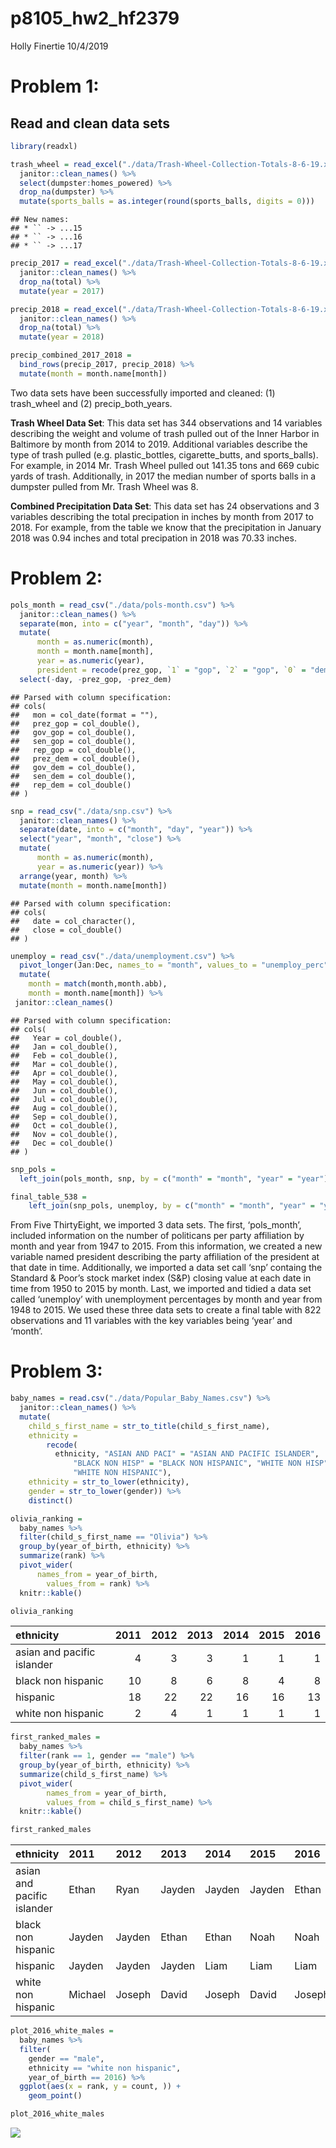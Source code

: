 p8105\_hw2\_hf2379
================
Holly Finertie
10/4/2019

# Problem 1:

## Read and clean data sets

``` r
library(readxl)

trash_wheel = read_excel("./data/Trash-Wheel-Collection-Totals-8-6-19.xlsx", 1) %>% 
  janitor::clean_names() %>% 
  select(dumpster:homes_powered) %>% 
  drop_na(dumpster) %>% 
  mutate(sports_balls = as.integer(round(sports_balls, digits = 0)))
```

    ## New names:
    ## * `` -> ...15
    ## * `` -> ...16
    ## * `` -> ...17

``` r
precip_2017 = read_excel("./data/Trash-Wheel-Collection-Totals-8-6-19.xlsx", 6, range = "A2:B14") %>% 
  janitor::clean_names() %>% 
  drop_na(total) %>% 
  mutate(year = 2017)

precip_2018 = read_excel("./data/Trash-Wheel-Collection-Totals-8-6-19.xlsx", 5, range = "A2:B14") %>% 
  janitor::clean_names() %>% 
  drop_na(total) %>% 
  mutate(year = 2018)

precip_combined_2017_2018 = 
  bind_rows(precip_2017, precip_2018) %>% 
  mutate(month = month.name[month])
```

Two data sets have been successfully imported and cleaned: (1)
trash\_wheel and (2) precip\_both\_years.

**Trash Wheel Data Set**: This data set has 344 observations and 14
variables describing the weight and volume of trash pulled out of the
Inner Harbor in Baltimore by month from 2014 to 2019. Additional
variables describe the type of trash pulled (e.g. plastic\_bottles,
cigarette\_butts, and sports\_balls). For example, in 2014 Mr. Trash
Wheel pulled out 141.35 tons and 669 cubic yards of trash. Additionally,
in 2017 the median number of sports balls in a dumpster pulled from
Mr. Trash Wheel was 8.

**Combined Precipitation Data Set**: This data set has 24 observations
and 3 variables describing the total precipation in inches by month from
2017 to 2018. For example, from the table we know that the precipitation
in January 2018 was 0.94 inches and total precipation in 2018 was 70.33
inches.

# Problem 2:

``` r
pols_month = read_csv("./data/pols-month.csv") %>% 
  janitor::clean_names() %>% 
  separate(mon, into = c("year", "month", "day")) %>% 
  mutate(
      month = as.numeric(month),
      month = month.name[month],
      year = as.numeric(year),
      president = recode(prez_gop, `1` = "gop", `2` = "gop", `0` = "dem")) %>%
  select(-day, -prez_gop, -prez_dem)
```

    ## Parsed with column specification:
    ## cols(
    ##   mon = col_date(format = ""),
    ##   prez_gop = col_double(),
    ##   gov_gop = col_double(),
    ##   sen_gop = col_double(),
    ##   rep_gop = col_double(),
    ##   prez_dem = col_double(),
    ##   gov_dem = col_double(),
    ##   sen_dem = col_double(),
    ##   rep_dem = col_double()
    ## )

``` r
snp = read_csv("./data/snp.csv") %>% 
  janitor::clean_names() %>% 
  separate(date, into = c("month", "day", "year")) %>% 
  select("year", "month", "close") %>% 
  mutate(
      month = as.numeric(month),
      year = as.numeric(year)) %>% 
  arrange(year, month) %>% 
  mutate(month = month.name[month])
```

    ## Parsed with column specification:
    ## cols(
    ##   date = col_character(),
    ##   close = col_double()
    ## )

``` r
unemploy = read_csv("./data/unemployment.csv") %>% 
  pivot_longer(Jan:Dec, names_to = "month", values_to = "unemploy_perc") %>% 
  mutate(
    month = match(month,month.abb),
    month = month.name[month]) %>% 
 janitor::clean_names()
```

    ## Parsed with column specification:
    ## cols(
    ##   Year = col_double(),
    ##   Jan = col_double(),
    ##   Feb = col_double(),
    ##   Mar = col_double(),
    ##   Apr = col_double(),
    ##   May = col_double(),
    ##   Jun = col_double(),
    ##   Jul = col_double(),
    ##   Aug = col_double(),
    ##   Sep = col_double(),
    ##   Oct = col_double(),
    ##   Nov = col_double(),
    ##   Dec = col_double()
    ## )

``` r
snp_pols = 
  left_join(pols_month, snp, by = c("month" = "month", "year" = "year"))

final_table_538 = 
    left_join(snp_pols, unemploy, by = c("month" = "month", "year" = "year"))
```

From Five ThirtyEight, we imported 3 data sets. The first,
‘pols\_month’, included information on the number of politicans per
party affiliation by month and year from 1947 to 2015. From this
information, we created a new variable named president describing the
party affiliation of the president at that date in time. Additionally,
we imported a data set call ‘snp’ containg the Standard & Poor’s stock
market index (S\&P) closing value at each date in time from 1950 to 2015
by month. Last, we imported and tidied a data set called ‘unemploy’ with
unemployment percentages by month and year from 1948 to 2015. We used
these three data sets to create a final table with 822 observations and
11 variables with the key variables being ‘year’ and ‘month’.

# Problem 3:

``` r
baby_names = read.csv("./data/Popular_Baby_Names.csv") %>% 
  janitor::clean_names() %>% 
  mutate(
    child_s_first_name = str_to_title(child_s_first_name),
    ethnicity = 
        recode(
          ethnicity, "ASIAN AND PACI" = "ASIAN AND PACIFIC ISLANDER", 
              "BLACK NON HISP" = "BLACK NON HISPANIC", "WHITE NON HISP" = 
              "WHITE NON HISPANIC"),
    ethnicity = str_to_lower(ethnicity),
    gender = str_to_lower(gender)) %>% 
    distinct()

olivia_ranking = 
  baby_names %>%
  filter(child_s_first_name == "Olivia") %>% 
  group_by(year_of_birth, ethnicity) %>% 
  summarize(rank) %>% 
  pivot_wider(
      names_from = year_of_birth,
        values_from = rank) %>% 
  knitr::kable()

olivia_ranking
```

| ethnicity                  | 2011 | 2012 | 2013 | 2014 | 2015 | 2016 |
| :------------------------- | ---: | ---: | ---: | ---: | ---: | ---: |
| asian and pacific islander |    4 |    3 |    3 |    1 |    1 |    1 |
| black non hispanic         |   10 |    8 |    6 |    8 |    4 |    8 |
| hispanic                   |   18 |   22 |   22 |   16 |   16 |   13 |
| white non hispanic         |    2 |    4 |    1 |    1 |    1 |    1 |

``` r
first_ranked_males = 
  baby_names %>% 
  filter(rank == 1, gender == "male") %>% 
  group_by(year_of_birth, ethnicity) %>% 
  summarize(child_s_first_name) %>% 
  pivot_wider(
        names_from = year_of_birth,
        values_from = child_s_first_name) %>% 
  knitr::kable()

first_ranked_males
```

| ethnicity                  | 2011    | 2012   | 2013   | 2014   | 2015   | 2016   |
| :------------------------- | :------ | :----- | :----- | :----- | :----- | :----- |
| asian and pacific islander | Ethan   | Ryan   | Jayden | Jayden | Jayden | Ethan  |
| black non hispanic         | Jayden  | Jayden | Ethan  | Ethan  | Noah   | Noah   |
| hispanic                   | Jayden  | Jayden | Jayden | Liam   | Liam   | Liam   |
| white non hispanic         | Michael | Joseph | David  | Joseph | David  | Joseph |

``` r
plot_2016_white_males = 
  baby_names %>% 
  filter(
    gender == "male", 
    ethnicity == "white non hispanic", 
    year_of_birth == 2016) %>% 
  ggplot(aes(x = rank, y = count, )) +
    geom_point()

plot_2016_white_males
```

![](p8105_hw2_hf2379_files/figure-gfm/unnamed-chunk-3-1.png)<!-- -->
